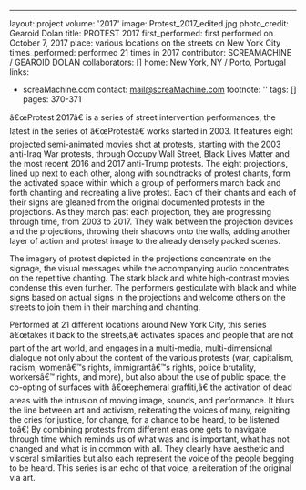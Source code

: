 ---
layout: project
volume: '2017'
image: Protest_2017_edited.jpg
photo_credit: Gearoid Dolan
title: PROTEST 2017
first_performed: first performed on October 7, 2017
place: various locations on the streets on New York City
times_performed: performed 21 times in 2017
contributor: SCREAMACHINE / GEAROID DOLAN
collaborators: []
home: New York, NY / Porto, Portugal
links:
- screaMachine.com
contact: mail@screaMachine.com
footnote: ''
tags: []
pages: 370-371



â€œProtest 2017â€ is a series of street intervention performances, the latest in the series of â€œProtestâ€ works started in 2003. It features eight projected semi-animated movies shot at protests, starting with the 2003 anti-Iraq War protests, through Occupy Wall Street, Black Lives Matter and the most recent 2016 and 2017 anti-Trump protests. The eight projections, lined up next to each other, along with soundtracks of protest chants, form the activated space within which a group of performers march back and forth chanting and recreating a live protest. Each of their chants and each of their signs are gleaned from the original documented protests in the projections. As they march past each projection, they are progressing through time, from 2003 to 2017. They walk between the projection devices and the projections, throwing their shadows onto the walls, adding another layer of action and protest image to the already densely packed scenes.

The imagery of protest depicted in the projections concentrate on the signage, the visual messages while the accompanying audio concentrates on the repetitive chanting. The stark black and white high-contrast movies condense this even further. The performers gesticulate with black and white signs based on actual signs in the projections and welcome others on the streets to join them in their marching and chanting.

Performed at 21 different locations around New York City, this series â€œtakes it back to the streets,â€ activates spaces and people that are not part of the art world, and engages in a multi-media, multi-dimensional dialogue not only about the content of the various protests (war, capitalism, racism, womenâ€™s rights, immigrantâ€™s rights, police brutality, workersâ€™ rights, and more), but also about the use of public space, the co-opting of surfaces with â€œephemeral graffiti,â€ the activation of dead areas with the intrusion of moving image, sounds, and performance. It blurs the line between art and activism, reiterating the voices of many, reigniting the cries for justice, for change, for a chance to be heard, to be listened toâ€¦ By combining protests from different eras one gets to navigate through time which reminds us of what was and is important, what has not changed and what is in common with all. They clearly have aesthetic and visceral similarities but also each represent the voice of the people begging to be heard. This series is an echo of that voice, a reiteration of the original via art.
